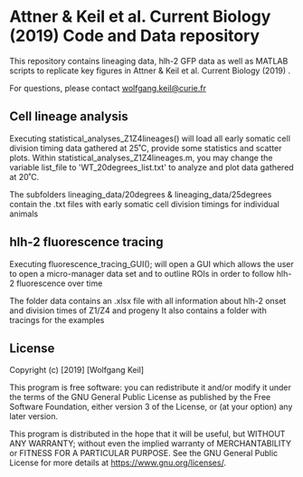 # Attner & Keil et al. Current Biology (2019) Code and Data repository

This repository contains lineaging data, hlh-2 GFP data as well as MATLAB scripts to replicate key figures in
Attner & Keil et al. Current Biology (2019) . 

For questions, please contact wolfgang.keil@curie.fr

## Cell lineage analysis
Executing statistical_analyses_Z1Z4lineages() will load all early somatic cell division timing 
data gathered at 25˚C, provide some statistics and scatter plots.
Within statistical_analyses_Z1Z4lineages.m, you may change the variable list_file to
'WT_20degrees_list.txt' to analyze and plot data gathered at 20˚C.
 
The subfolders
lineaging_data/20degrees & 
lineaging_data/25degrees 
contain the .txt files with early somatic cell division timings for individual animals

## hlh-2 fluorescence tracing
Executing fluorescence_tracing_GUI(); will open a GUI which allows the user to open a micro-manager data 
set and to outline ROIs in order to follow hlh-2 fluorescence over time

The folder data contains an .xlsx file with all information about hlh-2 onset and division times of Z1/Z4 and progeny 
It also contains a folder with tracings for the examples 

## License
Copyright (c) [2019] [Wolfgang Keil]

This program is free software: you can redistribute it and/or modify
it under the terms of the GNU General Public License as published by
the Free Software Foundation, either version 3 of the License, or
(at your option) any later version.

This program is distributed in the hope that it will be useful,
but WITHOUT ANY WARRANTY; without even the implied warranty of
 MERCHANTABILITY or FITNESS FOR A PARTICULAR PURPOSE.  See the
GNU General Public License for more details at <https://www.gnu.org/licenses/>.